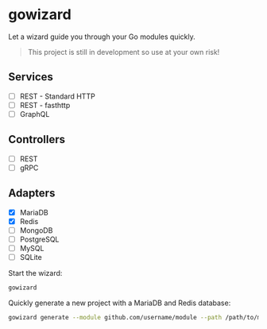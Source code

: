 # gowizard
Let a wizard guide you through your Go modules quickly.

> This project is still in development so use at your own risk!

## Services
- [ ] REST - Standard HTTP
- [ ] REST - fasthttp
- [ ] GraphQL

## Controllers
- [ ] REST
- [ ] gRPC

## Adapters
- [x] MariaDB
- [x] Redis
- [ ] MongoDB
- [ ] PostgreSQL
- [ ] MySQL
- [ ] SQLite

Start the wizard:
```bash
gowizard
```

Quickly generate a new project with a MariaDB and Redis database:
```bash
gowizard generate --module github.com/username/module --path /path/to/module --mariadb --redis
```
